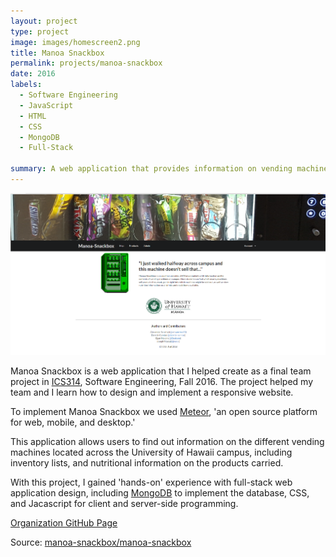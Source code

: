```yaml
---
layout: project
type: project
image: images/homescreen2.png
title: Manoa Snackbox
permalink: projects/manoa-snackbox
date: 2016
labels:
  - Software Engineering
  - JavaScript
  - HTML
  - CSS
  - MongoDB
  - Full-Stack
  
summary: A web application that provides information on vending machines across the University of Hawaii campus.
---
```


  <img class="ui medium right floated rounded image" src="../images/homescreen.png">

Manoa Snackbox is a web application that I helped create as a final team project in [ICS314](http://www.catalog.hawaii.edu/courses/departments/ics.htm), Software Engineering, Fall 2016. The project helped my team and I learn how to design and implement a responsive website. 

To implement Manoa Snackbox we used [Meteor](https://www.meteor.com/), 'an open source platform for web, mobile, and desktop.' 
 
This application allows users to find out information on the different vending machines located across the University of Hawaii campus, including inventory lists, and nutritional information on the products carried. 

With this project, I gained 'hands-on' experience with full-stack web application design, including [MongoDB](https://www.mongodb.com/) to implement the database, CSS, and Jacascript for client and server-side programming. 

[Organization GitHub Page](https://manoa-snackbox.github.io/)

Source: <a href="https://github.com/manoa-snackbox/manoa-snackbox"><i class="large github icon"></i>manoa-snackbox/manoa-snackbox</a>





